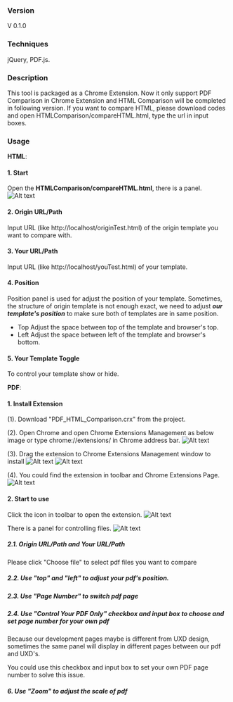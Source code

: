 ### Version
V 0.1.0
 
### Techniques
jQuery, PDF.js.
 
### Description
This tool is packaged as a Chrome Extension.
Now it only support PDF Comparison in Chrome Extension and HTML Comparison will be completed in following version.
If you want to compare HTML, please download codes and open HTMLComparison/compareHTML.html, type the url in input boxes.
 
### Usage
 
**HTML**: 
#### 1. Start
Open the **HTMLComparison/compareHTML.html**, there is a panel.
![Alt text](/images/panel.png)
 
#### 2. Origin URL/Path
Input URL (like http://localhost/originTest.html) of the origin template you want to compare with.
    
#### 3. Your URL/Path
Input URL (like http://localhost/youTest.html) of your template.
    
#### 4. Position
Position panel is used for adjust the position of your template.
Sometimes, the structure of origin template is not enough exact, we need to adjust ***our template's position*** to make sure both of templates are in same position.
+ Top
Adjust the space between top of the template and browser's top. 
+ Left
Adjust the space between left of the template and browser's bottom. 
        
#### 5. Your Template Toggle
To control your template show or hide.
 
**PDF**:
#### 1. Install Extension
(1). Download "PDF_HTML_Comparison.crx" from the project.
 
(2). Open Chrome and open Chrome Extensions Management as below image or type chrome://extensions/ in Chrome address bar.
![Alt text](/images/steps_1.png)
 
(3). Drag the extension to Chrome Extensions Management window to install
![Alt text](/images/drag_to_install.png)
![Alt text](/images/comfirm_install.png)
 
(4). You could find the extension in toolbar and Chrome Extensions Page.
![Alt text](/images/extension_in_list.png)
 
    
#### 2. Start to use
Click the icon in toolbar to open the extension.
![Alt text](/images/open_extension.png)
 
There is a panel for controlling files.
![Alt text](/images/compare_pdf_panel.png)
 
##### 2.1. _Origin URL/Path_ and _Your URL/Path_
Please click "Choose file" to select pdf files you want to compare
 
##### 2.2. Use "top" and "left" to adjust your pdf's position.
 
##### 2.3. Use "Page Number" to switch pdf page
 
##### 2.4. **Use "Control Your PDF Only" checkbox and input box to choose and set page number for your own pdf**
 
Because our development pages maybe is different from UXD design, sometimes the same panel will display in different pages between our pdf and UXD's.
 
You could use this checkbox and input box to set your own PDF page number to solve this issue.
 
##### 6. Use "Zoom" to adjust the scale of pdf